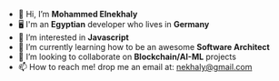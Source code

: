*   👋 Hi, I’m **Mohammed Elnekhaly**
*   🖥️ I'm an **Egyptian** developer who lives in **Germany**
*   👀 I’m interested in **Javascript**
*   🌱 I’m currently learning how to be an awesome **Software Architect**
*   💞️ I’m looking to collaborate on **Blockchain/AI-ML** projects
*   📫 How to reach me! drop me an email at: nekhaly@gmail.com

